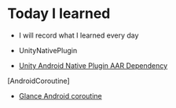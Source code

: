 
# Today I learned

- I will record what I learned every day

- UnityNativePlugin
- [Unity Android Native Plugin AAR Dependency](https://github.com/superbderrick/TIL/blob/master/UnityNativePlugin/UnityAARDefendecy.md)

[AndroidCoroutine]
- [Glance Android coroutine](https://github.com/superbderrick/TIL/blob/master/AndroidCoroutine/coroutine00.md)





